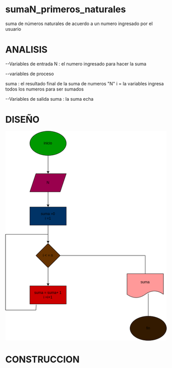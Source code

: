 # sumaN_primeros_naturales
suma de números naturales de acuerdo a un numero ingresado por el usuario

# ANALISIS

--Variables de entrada 
N : el numero ingresado para hacer la suma

--variables de proceso

suma : el resultado final de la suma de numeros "N"
i = la variables ingresa todos los numeros para ser sumados

--Variables de salida
suma : la suma echa
# DISEÑO

![Diagrama de flujo](diagrama.png "diagrama de flujo")

# CONSTRUCCION

